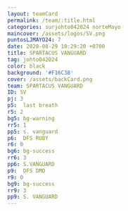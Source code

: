 ```yaml
---
layout: teamCard
permalink: /team/:title.html
categories: surjohto042024 norteMayo
maincover: /assets/logos/SV.png
puntosLJMAYO24: 7
date: 2020-08-29 10:29:20 +0700
title: SPARTACUS VANGUARD
tag: johto042024
color: black
background: '#F16C38'
cover: /assets/backCard.png
team: SPARTACUS VANGUARD
ID: SV
pj: 3
p5:  last breath
r5: 2
bg5: bg-warning
rr5: 1
pp5: s. vanguard
p6:  DFS RUBY
r6: 0
bg6: bg-success
rr6: 3
pp6: S.VANGUARD
p9:  DFS DMD
r9: 0
bg9: bg-success
rr9: 3
pp9: S. VANGUARD
---
```



